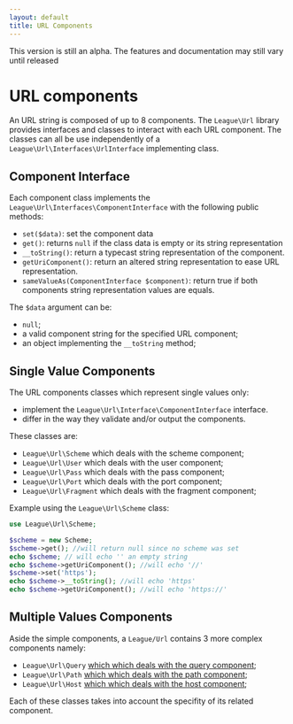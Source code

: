 ```yaml
---
layout: default
title: URL Components
---
```


<p class="message-notice">This version is still an alpha. The features and documentation may still vary until released</p>

# URL components

An URL string is composed of up to 8 components. The `League\Url` library provides interfaces and classes to interact with each URL component. The classes can all be use independently of a `League\Url\Interfaces\UrlInterface` implementing class.

## Component Interface

Each component class implements the `League\Url\Interfaces\ComponentInterface` with the following public methods:

* `set($data)`: set the component data
* `get()`: returns `null` if the class data is empty or its string representation
* `__toString()`: return a typecast string representation of the component.
* `getUriComponent()`: return an altered string representation to ease URL representation.
* `sameValueAs(ComponentInterface $component)`: return true if both components string representation values are equals.

The `$data` argument can be:

* `null`;
* a valid component string for the specified URL component;
* an object implementing the `__toString` method;

<h2 id="simple-components">Single Value Components</h2>

The URL components classes which represent single values only:

* implement the `League\Url\Interface\ComponentInterface` interface.
* differ in the way they validate and/or output the components.

These classes are:

* `League\Url\Scheme` which deals with the scheme component;
* `League\Url\User` which deals with the user component;
* `League\Url\Pass` which deals with the pass component;
* `League\Url\Port` which deals with the port component;
* `League\Url\Fragment` which deals with the fragment component;

Example using the `League\Url\Scheme` class:

~~~php
use League\Url\Scheme;

$scheme = new Scheme;
$scheme->get(); //will return null since no scheme was set
echo $scheme; // will echo '' an empty string
echo $scheme->getUriComponent(); //will echo '//'
$scheme->set('https');
echo $scheme->__toString(); //will echo 'https'
echo $scheme->getUriComponent(); //will echo 'https://'
~~~

<h2 id="complex-components">Multiple Values Components</h2>

Aside the simple components, a `League/Url` contains 3 more complex components namely:

* `League\Url\Query` [which which deals with the query component](/4.0/query/);
* `League\Url\Path` [which which deals with the path component](/4.0/path/);
* `League\Url\Host` [which which deals with the host component](/4.0/host/);

Each of these classes takes into account the specifity of its related component.
